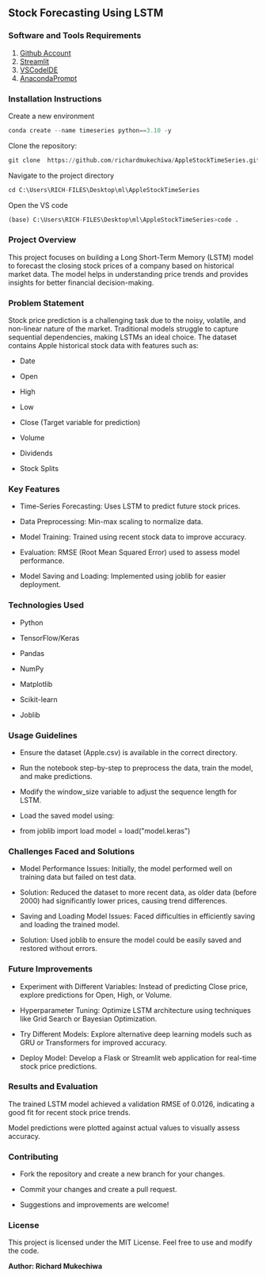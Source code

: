 ## Stock Forecasting Using LSTM

### Software and Tools Requirements

1. [Github Account](https://github.com)
2. [Streamlit](https://streamlit.io/cloud)
3. [VSCodeIDE](HTTPS://code.visualstudio.com/)
4. [AnacondaPrompt](https://anaconda.org/anaconda/anaconda_prompt)

### Installation Instructions

Create a new environment 

```python
conda create --name timeseries python==3.10 -y
```
Clone the repository:
```python
git clone  https://github.com/richardmukechiwa/AppleStockTimeSeries.git
```
Navigate to the project directory
```python
cd C:\Users\RICH-FILES\Desktop\ml\AppleStockTimeSeries
```
Open the VS code 
```python
(base) C:\Users\RICH-FILES\Desktop\ml\AppleStockTimeSeries>code .
```

### Project Overview

This project focuses on building a Long Short-Term Memory (LSTM) model to forecast the closing stock prices of a company based on historical market data. The model helps in understanding price trends and provides insights for better financial decision-making.

### Problem Statement

Stock price prediction is a challenging task due to the noisy, volatile, and non-linear nature of the market. Traditional models struggle to capture sequential dependencies, making LSTMs an ideal choice. The dataset contains   Apple historical stock data with features such as:

- Date

- Open

- High

- Low

- Close (Target variable for prediction)

- Volume

- Dividends

- Stock Splits

### Key Features

- Time-Series Forecasting: Uses LSTM to predict future stock prices.

- Data Preprocessing: Min-max scaling to normalize data.

- Model Training: Trained using recent stock data to improve accuracy.

- Evaluation: RMSE (Root Mean Squared Error) used to assess model performance.

- Model Saving and Loading: Implemented using joblib for easier deployment.

### Technologies Used

- Python

- TensorFlow/Keras

- Pandas

- NumPy

- Matplotlib

- Scikit-learn

- Joblib

### Usage Guidelines

- Ensure the dataset (Apple.csv) is available in the correct directory.

- Run the notebook step-by-step to preprocess the data, train the model, and make predictions.

- Modify the window_size variable to adjust the sequence length for LSTM.

- Load the saved model using:

- from joblib import load
  model = load("model.keras")

### Challenges Faced and Solutions

- Model Performance Issues: Initially, the model performed well on training data but failed on test data.

- Solution: Reduced the dataset to more recent data, as older data (before 2000) had significantly lower prices, causing trend differences.

- Saving and Loading Model Issues: Faced difficulties in efficiently saving and loading the trained model.

- Solution: Used joblib to ensure the model could be easily saved and restored without errors.

### Future Improvements

- Experiment with Different Variables: Instead of predicting Close price, explore predictions for Open, High, or Volume.

- Hyperparameter Tuning: Optimize LSTM architecture using techniques like Grid Search or Bayesian Optimization.

- Try Different Models: Explore alternative deep learning models such as GRU or Transformers for improved accuracy.

- Deploy Model: Develop a Flask or Streamlit web application for real-time stock price predictions.

### Results and Evaluation

The trained LSTM model achieved a validation RMSE of 0.0126, indicating a good fit for recent stock price trends.

Model predictions were plotted against actual values to visually assess accuracy.

### Contributing

- Fork the repository and create a new branch for your changes.

- Commit your changes and create a pull request.

- Suggestions and improvements are welcome!

### License

This project is licensed under the MIT License. Feel free to use and modify the code.

__Author: Richard Mukechiwa__
